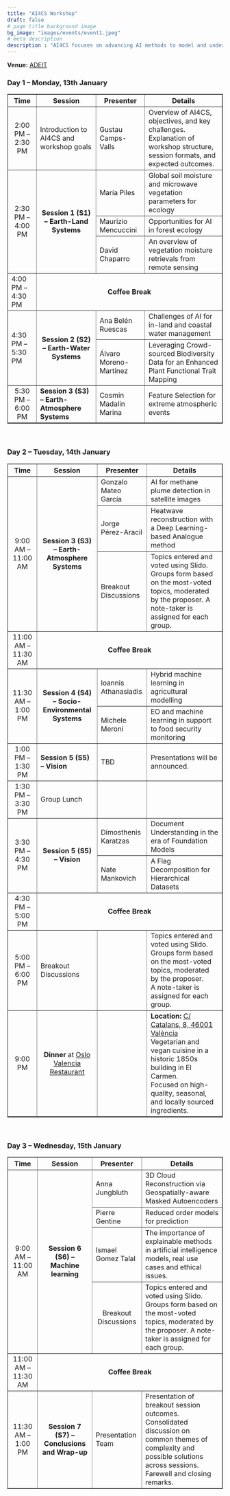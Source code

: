 ```yaml
---
title: "AI4CS Workshop"
draft: false
# page title background image
bg_image: "images/events/event1.jpeg"
# meta description
description : "AI4CS focuses on advancing AI methods to model and understand complex systems, including the visual brain, Earth systems, and socio-environmental interactions. With growing observational data, improved mechanistic models, and advanced machine learning, we can now monitor, predict, and analyze diverse variables. However, current approaches face key challenges: inefficiency with complex data, lack of adherence to physical laws, and limited fundamental insights. AI4CS addresses these issues with innovative, physics-aware, causality-driven AI solutions. This workshop brings together researchers to share advancements, generate new ideas, and promote interdisciplinary collaboration to enhance understanding of interconnected systems and tackle pressing global challenges."
---
```

<p><strong>Venue:</strong> <a href="https://maps.app.goo.gl/3xs6V9rGDagjoxZW8">ADEIT</a></p>
<h3>Day 1 – Monday, 13th January</h3>
<table border="1" cellspacing="0" cellpadding="5" style="width:100%;">
  <thead>
    <tr>
      <th>Time</th>
      <th>Session</th>
      <th>Presenter</th>
      <th>Details</th>
    </tr>
  </thead>
  <tbody>
    <!-- Intro -->
    <tr>
      <td style="vertical-align:middle; text-align:center;">2:00 PM – 2:30 PM</td>
      <td>Introduction to AI4CS and workshop goals</td>
      <td>Gustau Camps-Valls</td>
      <td>Overview of AI4CS, objectives, and key challenges.<br>
      Explanation of workshop structure, session formats, and expected outcomes.
      </td>
    </tr>
    <!-- Session 1 (S1) – Earth-Land Systems -->
    <tr>
      <td rowspan="3" style="vertical-align:middle; text-align:center;">2:30 PM – 4:00 PM</td>
      <td rowspan="3" style="vertical-align:middle; text-align:center;"><b>Session 1 (S1) – Earth-Land Systems</b></td>
      <td>María Piles</td>
      <td>Global soil moisture and microwave vegetation parameters for ecology</td>
    </tr>
    <tr>
      <td>Maurizio Mencuccini</td>
      <td>Opportunities for AI in forest ecology</td>
    </tr>
    <tr>
      <td>David Chaparro</td>
      <td>An overview of vegetation moisture retrievals from remote sensing</td>
    </tr>
    <tr>
      <td>4:00 PM – 4:30 PM</td>
      <td colspan="3" style="vertical-align:middle; text-align:center;"><b>Coffee Break</b></td>
    </tr>
    <!-- Session 1 (S2) – Earth-Water Systems -->
    <tr>
      <td rowspan="2">4:30 PM – 5:30 PM</td>
      <td rowspan="2" style="vertical-align:middle; text-align:center;"><b>Session 2 (S2) – Earth-Water Systems</b></td>
      <td>Ana Belén Ruescas</td>
      <td>Challenges of AI for in-land and coastal water management</td>
    </tr>
    <tr>
      <td>Álvaro Moreno-Martínez</td>
      <td>Leveraging Crowd-sourced Biodiversity Data for an Enhanced Plant Functional Trait Mapping</td>
    </tr>
    <!-- Session 2 (S3) – Earth-Atmosphere Systems -->
    <tr>
      <td style="vertical-align:middle; text-align:center;">5:30 PM – 6:00 PM</td>
      <td><b>Session 3 (S3) – Earth-Atmosphere Systems</b></td>
      <td>Cosmin Madalin Marina</td>
      <td>Feature Selection for extreme atmospheric events</td>
    </tr>
  </tbody>
</table>

<br>
<h3>Day 2 – Tuesday, 14th January</h3>
<table border="1" cellspacing="0" cellpadding="5" style="width:100%;">
  <thead>
    <tr>
      <th>Time</th>
      <th>Session</th>
      <th>Presenter</th>
      <th>Details</th>
    </tr>
  </thead>
  <tbody>
    <!-- Session 3 (S3) – Earth-Atmosphere Systems -->
    <tr>
      <td rowspan="3" style="vertical-align:middle; text-align:center;">9:00 AM – 11:00 AM</td>
      <td rowspan="3" style="vertical-align:middle; text-align:center;"><b>Session 3 (S3) – Earth-Atmosphere Systems</b></td>
      <td>Gonzalo Mateo García</td>
      <td>AI for methane plume detection in satellite images</td>
    </tr>
    <tr>
      <td>Jorge Pérez-Aracil</td>
      <td>Heatwave reconstruction with a Deep Learning-based Analogue method</td>
    </tr>
    <tr>
      <td>Breakout Discussions</td>
      <td>Topics entered and voted using Slido. Groups form based on the most-voted topics, moderated by the proposer. A note-taker is assigned for each group.</td>
    </tr>
    <tr>
      <td style="vertical-align:middle; text-align:center;">11:00 AM – 11:30 AM</td>
      <td colspan="3" style="vertical-align:middle; text-align:center;"><b>Coffee Break</b></td>
    </tr>
    <!-- Session 4 (S4) – Socio-Environmental Systems -->
    <tr>
      <td rowspan="2" style="vertical-align:middle; text-align:center;">11:30 AM – 1:00 PM</td>
      <td rowspan="2" style="vertical-align:middle; text-align:center;"><b>Session 4 (S4) – Socio-Environmental Systems</b></td>
      <td>Ioannis Athanasiadis</td>
      <td>Hybrid machine learning in agricultural modelling</td>
    </tr>
    <tr>
      <td>Michele Meroni</td>
      <td>EO and machine learning in support to food security monitoring</td>
    </tr>
    <!-- Session 5 (S5) – Vision -->
    <tr>
      <td style="vertical-align:middle; text-align:center;">1:00 PM – 1:30 PM</td>
      <td><b>Session 5 (S5) – Vision</b></td>
      <td>TBD</td>
      <td>Presentations will be announced.</td>
    </tr>
    <tr>
      <td style="vertical-align:middle; text-align:center;">1:30 PM – 3:30 PM</td>
      <td>Group Lunch</td>
      <td></td>
      <td></td>
    </tr>
    <tr>
      <td rowspan="2" style="vertical-align:middle; text-align:center;"> 3:30 PM – 4:30 PM</td>
      <td rowspan="2" style="vertical-align:middle; text-align:center;"><b>Session 5 (S5) – Vision</b></td>
      <td>Dimosthenis Karatzas</td>
      <td>Document Understanding in the era of Foundation Models</td>
    </tr>
    <tr>
      <td>Nate Mankovich</td>
      <td>A Flag Decomposition for Hierarchical Datasets</td>
    </tr>
    <tr>
      <td style="vertical-align:middle; text-align:center;">4:30 PM – 5:00 PM</td>
      <td colspan="3" style="vertical-align:middle; text-align:center;"><b>Coffee Break</b></td>
    </tr>
    <tr>
      <td style="vertical-align:middle; text-align:center;">5:00 PM – 6:00 PM</td>
      <td>Breakout Discussions</td>
      <td></td>
      <td>Topics entered and voted using Slido.<br>
      Groups form based on the most-voted topics, moderated by the proposer.<br>
      A note-taker is assigned for each group.</td>
    </tr>
    <tr>
      <td style="vertical-align:middle; text-align:center;">9:00 PM</td>
      <td style="vertical-align:middle; text-align:center;">
        <b>Dinner</b> at <a href="https://restauranteoslo.com/" target="_blank">Oslo Valencia Restaurant</a>
      </td>
      <td style="vertical-align:middle; text-align:center;"> </td>
      <td>
        <b>Location:</b> <a href="https://maps.app.goo.gl/s8Q9LpextPdwrmHAA" target="_blank">C/ Catalans, 8, 46001 València</a><br>
        Vegetarian and vegan cuisine in a historic 1850s building in El Carmen.<br>
        Focused on high-quality, seasonal, and locally sourced ingredients.
      </td>
    </tr>


  </tbody>
</table>

<br>
<h3>Day 3 – Wednesday, 15th January</h3>
<table border="1" cellspacing="0" cellpadding="5">
  <thead>
    <tr>
      <th>Time</th>
      <th>Session</th>
      <th>Presenter</th>
      <th>Details</th>
    </tr>
  </thead>
  <tbody>
    <!-- Session 7 (S7) – Machine learning -->
    <tr>
      <td rowspan="4" style="vertical-align:middle; text-align:center;">9:00 AM – 11:00 AM</td>
      <td rowspan="4" style="vertical-align:middle; text-align:center;"><b>Session 6 (S6) – Machine learning</b></td>
      <td>Anna Jungbluth</td>
      <td>3D Cloud Reconstruction via Geospatially-aware Masked Autoencoders</td>
    </tr>
    <tr>
      <td>Pierre Gentine</td>
      <td>Reduced order models for prediction</td>
    </tr>
    <tr>
      <td>Ismael Gomez Talal</td>
      <td>The importance of explainable methods in artificial intelligence models, real use cases and ethical issues.</td>
    </tr>
    <tr>
      <td style="vertical-align:middle; text-align:center;">Breakout Discussions</td>
      <td>Topics entered and voted using Slido. Groups form based on the most-voted topics, moderated by the proposer. A note-taker is assigned for each group.</td>
    </tr>
    <tr>
      <td style="vertical-align:middle; text-align:center;">11:00 AM – 11:30 AM</td>
      <td colspan="3" style="vertical-align:middle; text-align:center;"><b>Coffee Break</b></td>
    </tr>
    <!-- Session 8 (S8) – Conclusions and Wrap-up -->
    <tr>
      <td style="vertical-align:middle; text-align:center;"> 11:30 AM – 1:00 PM</td>
      <td style="vertical-align:middle; text-align:center;"><b>Session 7 (S7) – Conclusions and Wrap-up</b></td>
      <td>Presentation Team</td>
      <td>Presentation of breakout session outcomes.<br>
      Consolidated discussion on common themes of complexity and possible solutions across sessions.<br>
      Farewell and closing remarks.</td>
    </tr>
  </tbody>
</table>
